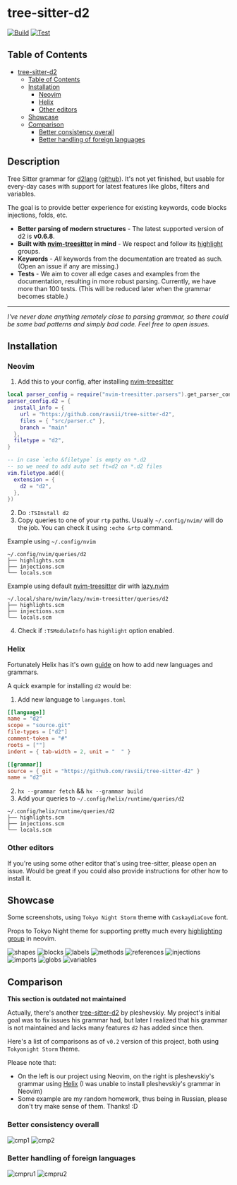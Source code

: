 # tree-sitter-d2

[![Build](https://github.com/ravsii/tree-sitter-d2/actions/workflows/build.yml/badge.svg?branch=main)](https://github.com/ravsii/tree-sitter-d2/actions/workflows/build.yml)
[![Test](https://github.com/ravsii/tree-sitter-d2/actions/workflows/test.yml/badge.svg?branch=main)](https://github.com/ravsii/tree-sitter-d2/actions/workflows/test.yml)

## Table of Contents

<!--toc:start-->

- [tree-sitter-d2](#tree-sitter-d2)
  - [Table of Contents](#table-of-contents)
  - [Installation](#installation)
    - [Neovim](#neovim)
    - [Helix](#helix)
    - [Other editors](#other-editors)
  - [Showcase](#showcase)
  - [Comparison](#comparison)
    - [Better consistency overall](#better-consistency-overall)
    - [Better handling of foreign languages](#better-handling-of-foreign-languages)
  <!--toc:end-->

## Description

Tree Sitter grammar for [d2lang] \([github]\). It's not yet finished, but usable for
every-day cases with support for latest features like globs, filters and
variables.

The goal is to provide better experience for existing keywords, code blocks
injections, folds, etc.

- **Better parsing of modern structures** - The latest supported version of d2
  is **v0.6.8**.
- **Built with [nvim-treesitter] in mind** - We respect and follow its
  [highlight] groups.
- **Keywords** - _All_ keywords from the documentation are treated as such.
  (Open an issue if any are missing.)
- **Tests** - We aim to cover all edge cases and examples from the
  documentation, resulting in more robust parsing. Currently, we have more
  than 100 tests. (This will be reduced later when the grammar becomes stable.)

[highlight]: https://neovim.io/doc/user/treesitter.html#_treesitter-queries
[d2lang]: https://d2lang.com/
[github]: https://github.com/terrastruct/d2

---

_I've never done anything remotely close to parsing grammar, so there could be
some bad patterns and simply bad code. Feel free to open issues._

## Installation

### Neovim

1. Add this to your config, after installing [nvim-treesitter]

```lua
local parser_config = require("nvim-treesitter.parsers").get_parser_configs()
parser_config.d2 = {
  install_info = {
    url = "https://github.com/ravsii/tree-sitter-d2",
    files = { "src/parser.c" },
    branch = "main"
  },
  filetype = "d2",
}

-- in case `echo &filetype` is empty on *.d2
-- so we need to add auto set ft=d2 on *.d2 files
vim.filetype.add({
  extension = {
    d2 = "d2",
  },
})
```

2. Do `:TSInstall d2`
3. Copy queries to one of your `rtp` paths. Usually `~/.config/nvim/` will do
   the job. You can check it using `:echo &rtp` command.

Example using `~/.config/nvim`

```text
~/.config/nvim/queries/d2
├── highlights.scm
├── injections.scm
└── locals.scm
```

Example using default [nvim-treesitter] dir with [lazy.nvim]

```text
~/.local/share/nvim/lazy/nvim-treesitter/queries/d2
├── highlights.scm
├── injections.scm
└── locals.scm
```

4. Check if `:TSModuleInfo` has `highlight` option enabled.

[lazy.nvim]: https://github.com/folke/lazy.nvim

### Helix

Fortunately Helix has it's own [guide] on how to add new languages and
grammars.

[guide]: https://docs.helix-editor.com/guides/adding_languages.html

A quick example for installing `d2` would be:

1. Add new language to `languages.toml`

```toml
[[language]]
name = "d2"
scope = "source.git"
file-types = ["d2"]
comment-token = "#"
roots = [""]
indent = { tab-width = 2, unit = "  " }

[[grammar]]
source = { git = "https://github.com/ravsii/tree-sitter-d2" }
name = "d2"

```

2. `hx --grammar fetch` && `hx --grammar build`
3. Add your queries to `~/.config/helix/runtime/queries/d2`

```text
~/.config/helix/runtime/queries/d2
├── highlights.scm
├── injections.scm
└── locals.scm
```

### Other editors

If you're using some other editor that's using tree-sitter, please open an
issue. Would be great if you could also provide instructions for other how to
install it.

[nvim-treesitter]: https://github.com/nvim-treesitter/nvim-treesitter

## Showcase

Some screenshots, using `Tokyo Night Storm` theme with `CaskaydiaCove` font.

Props to Tokyo Night theme for supporting pretty much every [highlighting
group] in neovim.

[highlighting group]: <https://neovim.io/doc/user/treesitter.html#_treesitter-queries:~:text=the%20exact%20definition)%3A-,%40variable,-various%20variable%20names>

![shapes](./img/shapes.png)
![blocks](./img/blocks.png)
![labels](./img/labels.png)
![methods](./img/methods.png)
![references](./img/references.png)
![injections](./img/injections.png)
![imports](./img/imports.png)
![globs](./img/globs.png)
![variables](./img/variables.png)

## Comparison

**This section is outdated not maintained**

Actually, there's another [tree-sitter-d2] by pleshevskiy. My project's initial
goal was to fix issues his grammar had, but later I realized that his grammar
is not maintained and lacks many features `d2` has added since then.

Here's a list of comparisons as of `v0.2` version of this project, both using
`Tokyonight Storm` theme.

Please note that:

- On the left is our project using Neovim, on the right is pleshevskiy's
  grammar using [Helix] (I was unable to install pleshevskiy's grammar in Neovim)
- Some example are my random homework, thus being in Russian, please don't try
  make sense of them. Thanks! :D

[Helix]: https://helix-editor.com/
[tree-sitter-d2]: https://github.com/pleshevskiy/tree-sitter-d2

### Better consistency overall

![cmp1](./img/cmp1.png)
![cmp2](./img/cmp2.png)

### Better handling of foreign languages

![cmpru1](./img/cmp_ru1.png)
![cmpru2](./img/cmp_ru2.png)
